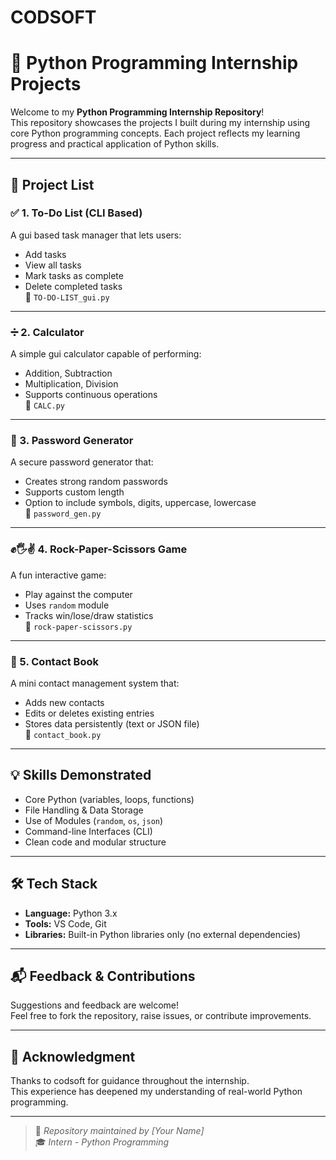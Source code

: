 # CODSOFT
# 🐍 Python Programming Internship Projects

Welcome to my **Python Programming Internship Repository**!  
This repository showcases the projects I built during my internship using core Python programming concepts. Each project reflects my learning progress and practical application of Python skills.

---

## 🚀 Project List

### ✅ 1. To-Do List (CLI Based)
A gui based task manager that lets users:
- Add tasks
- View all tasks
- Mark tasks as complete
- Delete completed tasks  
📁 `TO-DO-LIST_gui.py`

---

### ➗ 2. Calculator
A simple gui calculator capable of performing:
- Addition, Subtraction
- Multiplication, Division
- Supports continuous operations  
📁 `CALC.py`

---

### 🔐 3. Password Generator
A secure password generator that:
- Creates strong random passwords
- Supports custom length
- Option to include symbols, digits, uppercase, lowercase  
📁 `password_gen.py`

---

### ✊🖐✌️ 4. Rock-Paper-Scissors Game
A fun interactive game:
- Play against the computer
- Uses `random` module
- Tracks win/lose/draw statistics  
📁 `rock-paper-scissors.py`

---

### 📒 5. Contact Book
A mini contact management system that:
- Adds new contacts
- Edits or deletes existing entries
- Stores data persistently (text or JSON file)  
📁 `contact_book.py`

---

## 💡 Skills Demonstrated

- Core Python (variables, loops, functions)
- File Handling & Data Storage
- Use of Modules (`random`, `os`, `json`)
- Command-line Interfaces (CLI)
- Clean code and modular structure

---

## 🛠️ Tech Stack

- **Language:** Python 3.x
- **Tools:** VS Code, Git
- **Libraries:** Built-in Python libraries only (no external dependencies)

---

## 📬 Feedback & Contributions

Suggestions and feedback are welcome!  
Feel free to fork the repository, raise issues, or contribute improvements.

---

## 🙌 Acknowledgment

Thanks to codsoft for guidance throughout the internship.  
This experience has deepened my understanding of real-world Python programming.

---

> 📌 *Repository maintained by [Your Name]*  
> 🎓 *Intern - Python Programming*
